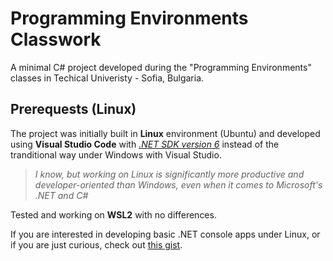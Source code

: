 # Programming Environments Classwork
A minimal C# project developed during the "Programming Environments" classes in Techical Univeristy - Sofia, Bulgaria.

## Prerequests (Linux)

The project was initially built in **Linux** environment (Ubuntu) and developed using **Visual Studio Code** with [_.NET SDK version 6_](https://dotnet.microsoft.com/en-us/download/dotnet/6.0) instead of the tranditional way under Windows with Visual Studio.

>  _I know, but working on Linux is significantly more productive and developer-oriented than Windows, even when it comes to Microsoft's .NET and C#_

Tested and working on **WSL2** with no differences.

If you are interested in developing basic .NET console apps under Linux, or if you are just curious, check out [this gist](https://gist.github.com/IvoKara/f9a61afe9efaa13f1203ec089b9df60c).
